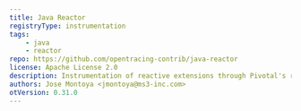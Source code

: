 ```yaml
---
title: Java Reactor
registryType: instrumentation
tags:
    - java
    - reactor
repo: https://github.com/opentracing-contrib/java-reactor
license: Apache License 2.0
description: Instrumentation of reactive extensions through Pivotal's reactor
authors: Jose Montoya <jmontoya@ms3-inc.com>
otVersion: 0.31.0
---
```

